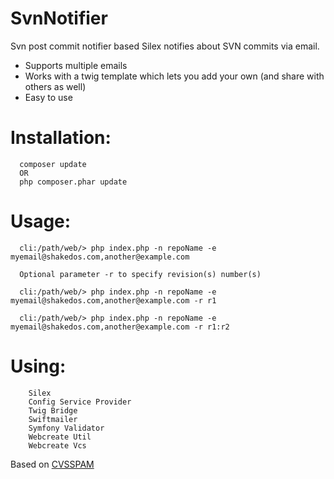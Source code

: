 SvnNotifier
==========

Svn post commit notifier based Silex notifies about SVN commits via email. 

- Supports multiple emails
- Works with a twig template which lets you add your own (and share with others as well) 
- Easy to use 

Installation: 
==============
```
  composer update 
  OR
  php composer.phar update
```

Usage: 
======
``` 
  cli:/path/web/> php index.php -n repoName -e myemail@shakedos.com,another@example.com 

  Optional parameter -r to specify revision(s) number(s) 

  cli:/path/web/> php index.php -n repoName -e myemail@shakedos.com,another@example.com -r r1

  cli:/path/web/> php index.php -n repoName -e myemail@shakedos.com,another@example.com -r r1:r2 
```

Using:
=====
```
	Silex
	Config Service Provider 
	Twig Bridge
	Swiftmailer 
	Symfony Validator 
	Webcreate Util 
	Webcreate Vcs
```

Based on [CVSSPAM](http://www.badgers-in-foil.co.uk/projects/cvsspam/)

